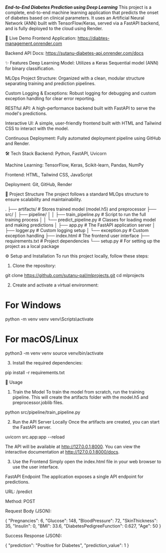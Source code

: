 *****End-to-End Diabetes Prediction using Deep Learning*****
This project is a complete, end-to-end machine learning application that predicts the onset of diabetes based on clinical parameters. It uses an Artificial Neural Network (ANN) built with TensorFlow/Keras, served via a FastAPI backend, and is fully deployed to the cloud using Render.

🚀 Live Demo
Frontend Application: https://diabtes-management.onrender.com

Backend API Docs: https://sutanu-diabetes-api.onrender.com/docs

✨ Features
Deep Learning Model: Utilizes a Keras Sequential model (ANN) for binary classification.

MLOps Project Structure: Organized with a clean, modular structure separating training and prediction pipelines.

Custom Logging & Exceptions: Robust logging for debugging and custom exception handling for clear error reporting.

RESTful API: A high-performance backend built with FastAPI to serve the model's predictions.

Interactive UI: A simple, user-friendly frontend built with HTML and Tailwind CSS to interact with the model.

Continuous Deployment: Fully automated deployment pipeline using GitHub and Render.

🛠️ Tech Stack
Backend: Python, FastAPI, Uvicorn

Machine Learning: TensorFlow, Keras, Scikit-learn, Pandas, NumPy

Frontend: HTML, Tailwind CSS, JavaScript

Deployment: Git, GitHub, Render

📂 Project Structure
The project follows a standard MLOps structure to ensure scalability and maintainability.

.
├── artifacts/              # Stores trained model (model.h5) and preprocessor
├── src/
│   ├── pipeline/
│   │   ├── train_pipeline.py   # Script to run the full training process
│   │   └── predict_pipeline.py # Classes for loading model and making predictions
│   ├── app.py                  # The FastAPI application server
│   ├── logger.py               # Custom logging setup
│   └── exception.py            # Custom exception handling
├── index.html              # The frontend user interface
├── requirements.txt        # Project dependencies
└── setup.py                # For setting up the project as a local package


⚙️ Setup and Installation
To run this project locally, follow these steps:

1. Clone the repository:

git clone https://github.com/sutanu-pal/mlprojects.git
cd mlprojects


2. Create and activate a virtual environment:

# For Windows
python -m venv venv
venv\Scripts\activate

# For macOS/Linux
python3 -m venv venv
source venv/bin/activate


3. Install the required dependencies:

pip install -r requirements.txt


🚀 Usage
1. Train the Model
To train the model from scratch, run the training pipeline. This will create the artifacts folder with the model.h5 and preprocessor.joblib files.

python src/pipeline/train_pipeline.py


2. Run the API Server Locally
Once the artifacts are created, you can start the FastAPI server.

uvicorn src.app:app --reload


The API will be available at http://127.0.0.1:8000. You can view the interactive documentation at http://127.0.0.1:8000/docs.

3. Use the Frontend
Simply open the index.html file in your web browser to use the user interface.

FastAPI Endpoint
The application exposes a single API endpoint for predictions.

URL: /predict

Method: POST

Request Body (JSON):

{
  "Pregnancies": 6,
  "Glucose": 148,
  "BloodPressure": 72,
  "SkinThickness": 35,
  "Insulin": 0,
  "BMI": 33.6,
  "DiabetesPedigreeFunction": 0.627,
  "Age": 50
}


Success Response (JSON):

{
  "prediction": "Positive for Diabetes",
  "prediction_value": 1
}

